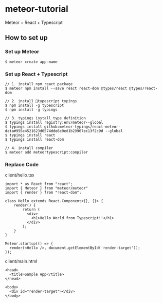 # meteor-tutorial

Meteor +  React + Typescript 

## How to set up

### Set up Meteor
```
$ meteor create app-name
```

### Set up React + Typescript

```
// 1. install npm react package
$ meteor npm install --save react react-dom @types/react @types/react-dom

// 2. install typescript typings
$ npm install -g typescript
$ npm install -g typings

// 3. typings install type definition
$ typings install registry:env/meteor--global
$ typings install github:meteor-typings/react-meteor-data#955e4521623d6574dde8e0ed1b29967ec13f2c9d --global
$ typings install react
$ typings install react-dom

// 4. install compiler
$ meteor add meteortypescript:compiler
```

### Replace Code
client/hello.tsx
```
import * as React from "react";
import { Meteor } from "meteor/meteor"
import { render } from "react-dom";

class Hello extends React.Component<{}, {}> {
    render() {
        return (
          <div>
            <h1>Hello World from Typescript!!</h1>
          </div> 
        );
    }
}

Meteor.startup(() => {
  render(<Hello />, document.getElementById('render-target'));
});
```
client/main.html
```
<head>
  <title>Sample App</title>
</head>

<body>
  <div id="render-target"></div>
</body>
```
